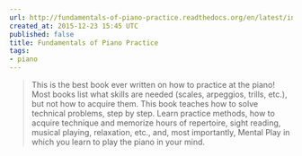 ```yaml
---
url: http://fundamentals-of-piano-practice.readthedocs.org/en/latest/index.html
created_at: 2015-12-23 15:45 UTC
published: false
title: Fundamentals of Piano Practice
tags:
- piano
---
```


<blockquote>This is the best book ever written on how to practice at the piano! Most books list what skills are needed (scales, arpeggios, trills, etc.), but not how to acquire them. This book teaches how to solve technical problems, step by step. Learn practice methods, how to acquire technique and memorize hours of repertoire, sight reading, musical playing, relaxation, etc., and, most importantly, Mental Play in which you learn to play the piano in your mind. </blockquote>
